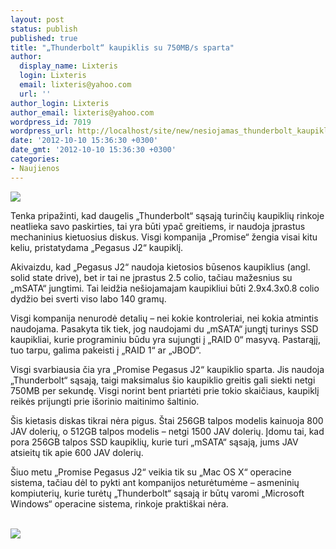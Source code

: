 ```yaml
---
layout: post
status: publish
published: true
title: "„Thunderbolt“ kaupiklis su 750MB/s sparta"
author:
  display_name: Lixteris
  login: Lixteris
  email: lixteris@yahoo.com
  url: ''
author_login: Lixteris
author_email: lixteris@yahoo.com
wordpress_id: 7019
wordpress_url: http://localhost/site/new/nesiojamas_thunderbolt_kaupiklis_su_750mbs_sparta/
date: '2012-10-10 15:36:30 +0300'
date_gmt: '2012-10-10 15:36:30 +0300'
categories:
- Naujienos
---
```

<p><div class="imgright"><img src="http://technews.lt/upload/promisej2.jpg"  /></div></p>
<p>
	Tenka pripažinti, kad daugelis &bdquo;Thunderbolt&ldquo; sąsają turinčių kaupiklių rinkoje neatlieka savo paskirties, tai yra būti ypač greitiems, ir naudoja įprastus mechaninius kietuosius diskus. Visgi kompanija &bdquo;Promise&ldquo; žengia visai kitu keliu, pristatydama &bdquo;Pegasus J2&ldquo; kaupiklį.</p>
<p>
	Akivaizdu, kad &bdquo;Pegasus J2&ldquo; naudoja kietosios būsenos kaupiklius (angl. solid state drive), bet ir tai ne įprastus 2.5 colio, tačiau mažesnius su &bdquo;mSATA&ldquo; jungtimi. Tai leidžia ne&scaron;iojamajam kaupikliui būti 2.9x4.3x0.8 colio dydžio bei sverti viso labo 140 gramų.</p>
<p>
	Visgi kompanija nenurodė detalių &ndash; nei kokie kontroleriai, nei kokia atmintis naudojama. Pasakyta tik tiek, jog naudojami du &bdquo;mSATA&ldquo; jungtį turinys SSD kaupikliai, kurie programiniu būdu yra sujungti į &bdquo;RAID 0&ldquo; masyvą. Pastarąjį, tuo tarpu, galima pakeisti į &bdquo;RAID 1&ldquo; ar &bdquo;JBOD&ldquo;.</p>
<p>
	Visgi svarbiausia čia yra &bdquo;Promise Pegasus J2&ldquo; kaupiklio sparta. Jis naudoja &bdquo;Thunderbolt&ldquo; sąsają, taigi maksimalus &scaron;io kaupiklio greitis gali siekti netgi 750MB per sekundę. Visgi norint bent priartėti prie tokio skaičiaus, kaupiklį reikės prijungti prie i&scaron;orinio maitinimo &scaron;altinio.</p>
<p>
	&Scaron;is kietasis diskas tikrai nėra pigus. &Scaron;tai 256GB talpos modelis kainuoja 800 JAV dolerių, o 512GB talpos modelis &ndash; netgi 1500 JAV dolerių. Įdomu tai, kad pora 256GB talpos SSD kaupiklių, kurie turi &bdquo;mSATA&ldquo; sąsają, jums JAV atsieitų tik apie 600 JAV dolerių.</p>
<p>
	&Scaron;iuo metu &bdquo;Promise Pegasus J2&ldquo; veikia tik su &bdquo;Mac OS X&ldquo; operacine sistema, tačiau dėl to pykti ant kompanijos neturėtumėme &ndash; asmeninių kompiuterių, kurie turėtų &bdquo;Thunderbolt&ldquo; sąsają ir būtų varomi &bdquo;Microsoft Windows&ldquo; operacine sistema, rinkoje prakti&scaron;kai nėra.</p>
<p>
	<br /><img src="http://technews.lt/upload/promise-j2.jpg" /></p>

